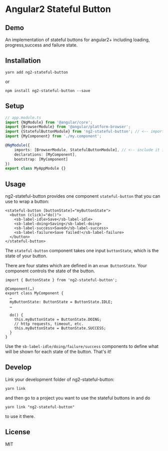 # Angular2 Stateful Button

## Demo

An implementation of stateful buttons for angular2+ including loading, progress,success and failure state.

## Installation

```
yarn add ng2-stateful-button 
```

or

```
npm install ng2-stateful-button --save
```


## Setup

```TypeScript
// app.module.ts
import {NgModule} from '@angular/core';
import {BrowserModule} from '@angular/platform-browser';
import {StatefulButtonModule} from 'ng2-stateful-button'; // <-- import the module
import {MyComponent} from './my.component';

@NgModule({
    imports: [BrowserModule, StatefulButtonModule], // <-- include it in your app module
    declarations: [MyComponent],
    bootstrap: [MyComponent]
})
export class MyAppModule {}
```

## Usage

ng2-stateful-button provides one component `stateful-button` that you can use to wrap a button:

```
<stateful-button [buttonState]="myButtonState">
  <button (click)="do()">
    <sb-label-idle>Save</sb-label-idle>
    <sb-label-doing>Saving</sb-label-doing>
    <sb-label-success>Saved</sb-label-success>
    <sb-label-failure>Save failed!</sb-label-failure>
  </button>
</stateful-button>
```

The `stateful-button` component takes one input `buttonState`, which is the state of your button.

There are four states which are defined in an `enum ButtonState`. Your component controls the state of the button.

```
import { ButtonState } from 'ng2-stateful-button';

@Component(…)
export class MyComponent {
  …
  myButtonState: ButtonState = ButtonState.IDLE;
  …

  do() {
    this.myButtonState = ButtonState.DOING;
    // http requests, timeout, etc.
    this.myButtonState = ButtonState.SUCCESS;
  }
}
```

Use the `sb-label-idle/doing/failure/success` components to define what will be shown for each state of the button. That's it!

## Develop

Link your development folder of ng2-stateful-button:

```
yarn link
```

and then go to a project you want to use the stateful buttons in and do

```
yarn link "ng2-stateful-button"
```

to use it there.


## License

MIT
